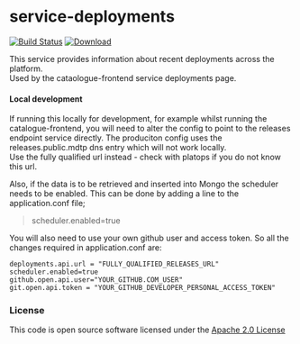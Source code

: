 # service-deployments

[![Build Status](https://travis-ci.org/hmrc/service-deployments.svg?branch=master)](https://travis-ci.org/hmrc/service-deployments) [ ![Download](https://api.bintray.com/packages/hmrc/deployments/service-deployments/images/download.svg) ](https://bintray.com/hmrc/deployments/service-deployments/_latestVersion)

This service provides information about recent deployments across the platform.  
Used by the cataologue-frontend service deployments page.

#### Local development
If running this locally for development, for example whilst running the catalogue-frontend, you will need to alter the config to point to the releases endpoint service directly.
The produciton config uses the releases.public.mdtp dns entry which will not work locally.  
Use the fully qualified url instead - check with platops if you do not know this url.

Also, if the data is to be retrieved and inserted into Mongo the scheduler needs to be enabled. This can be done by adding a line to the application.conf file;
> scheduler.enabled=true

You will also need to use your own github user and access token.
So all the changes required in application.conf are:

````
deployments.api.url = "FULLY_QUALIFIED_RELEASES_URL"
scheduler.enabled=true
github.open.api.user="YOUR_GITHUB.COM_USER"
git.open.api.token = "YOUR_GITHUB_DEVELOPER_PERSONAL_ACCESS_TOKEN"
````

### License

This code is open source software licensed under the [Apache 2.0 License]("http://www.apache.org/licenses/LICENSE-2.0.html")
